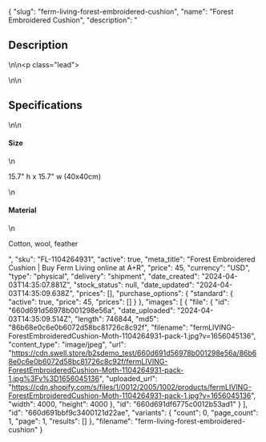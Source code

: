 {
  "slug": "ferm-living-forest-embroidered-cushion",
  "name": "Forest Embroidered Cushion",
  "description": "<h2>Description</h2>\n<!-- split -->\n<p class=\"lead\"> </p>\n<!-- split -->\n<h2>Specifications</h2>\n<!-- split -->\n<h4>Size</h4>\n<p>15.7\" h x 15.7\" w (40x40cm)</p>\n<h4>Material</h4>\n<p>Cotton, wool, feather</p>",
  "sku": "FL-1104264931",
  "active": true,
  "meta_title": "Forest Embroidered Cushion | Buy Ferm Living online at A+R",
  "price": 45,
  "currency": "USD",
  "type": "physical",
  "delivery": "shipment",
  "date_created": "2024-04-03T14:35:07.881Z",
  "stock_status": null,
  "date_updated": "2024-04-03T14:35:09.638Z",
  "prices": [],
  "purchase_options": {
    "standard": {
      "active": true,
      "price": 45,
      "prices": []
    }
  },
  "images": [
    {
      "file": {
        "id": "660d691d56978b001298e56a",
        "date_uploaded": "2024-04-03T14:35:09.514Z",
        "length": 746844,
        "md5": "86b68e0c6e0b6072d58bc81726c8c92f",
        "filename": "fermLIVING-ForestEmbroideredCushion-Moth-1104264931-pack-1.jpg?v=1656045136",
        "content_type": "image/jpeg",
        "url": "https://cdn.swell.store/b2sdemo_test/660d691d56978b001298e56a/86b68e0c6e0b6072d58bc81726c8c92f/fermLIVING-ForestEmbroideredCushion-Moth-1104264931-pack-1.jpg%3Fv%3D1656045136",
        "uploaded_url": "https://cdn.shopify.com/s/files/1/0012/2005/1002/products/fermLIVING-ForestEmbroideredCushion-Moth-1104264931-pack-1.jpg?v=1656045136",
        "width": 4000,
        "height": 4000
      },
      "id": "660d691df6775c0012b53ad1"
    }
  ],
  "id": "660d691bbf9c3400121d22ae",
  "variants": {
    "count": 0,
    "page_count": 1,
    "page": 1,
    "results": []
  },
  "filename": "ferm-living-forest-embroidered-cushion"
}